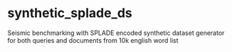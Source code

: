 # synthetic_splade_ds
Seismic benchmarking with SPLADE encoded synthetic dataset generator for both queries and documents from 10k english word list 
